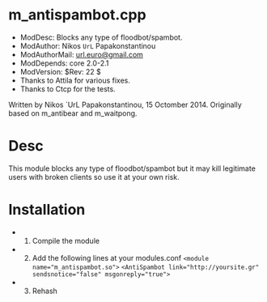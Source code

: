m_antispambot.cpp
=======

* ModDesc: Blocks any type of floodbot/spambot. 
* ModAuthor: Nikos `UrL` Papakonstantinou
* ModAuthorMail: url.euro@gmail.com 
* ModDepends: core 2.0-2.1 
* ModVersion: $Rev: 22 $ 
* Thanks to Attila for various fixes.
* Thanks to Ctcp for the tests.

Written by Nikos `UrL Papakonstantinou, 15 Octomber 2014. 
Originally based on m_antibear and m_waitpong. 

Desc
=======
This module blocks any type of floodbot/spambot but it may kill 
legitimate users with broken clients so use it at your own risk.


Installation
=======
* 1. Compile the module 
* 2. Add the following lines at your modules.conf 
  `<module name="m_antispambot.so">`
  `<AntiSpambot link="http://yoursite.gr" sendsnotice="false" msgonreply="true">`
* 3. Rehash
